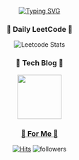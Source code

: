 <div align="center">
    
[![Typing SVG](https://readme-typing-svg.demolab.com?font=Dancing+Script&size=30&duration=3000&pause=1000&color=4AAEFF&width=285&lines=Stay+Hungry%2C+Stay+Foolish)](https://git.io/typing-svg)

### 🧶 Daily LeetCode 🧶
![Leetcode Stats](https://leetcard.jacoblin.cool/won4885?theme=dark)

### 🦄 Tech Blog 🦄
<a href="http://www.naver.com"><img src="https://user-images.githubusercontent.com/62871026/223917522-153a0506-18c9-4ff8-aff8-566a5c2f972a.png" width="100" height="100">

### 🐳 For Me 🐳
[![Hits](https://hits.seeyoufarm.com/api/count/incr/badge.svg?url=https%3A%2F%2Fgithub.com%2Fwon4885&count_bg=%2379C83D&title_bg=%23555555&icon=&icon_color=%23E7E7E7&title=hits&edge_flat=false)](https://hits.seeyoufarm.com)
![followers](https://img.shields.io/github/followers/won4885?style=social)
</div>
